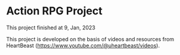 # Action RPG Project
This project finished at 9, Jan, 2023

This project is developed on the basis of videos and resources from HeartBeast (https://www.youtube.com/@uheartbeast/videos). 

